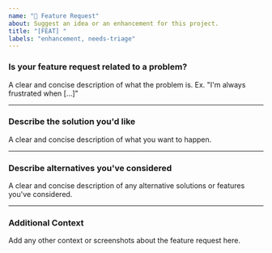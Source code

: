 ```yaml
---
name: "🚀 Feature Request"
about: Suggest an idea or an enhancement for this project.
title: "[FEAT] "
labels: "enhancement, needs-triage"
---
```


### Is your feature request related to a problem?

A clear and concise description of what the problem is. Ex. "I'm always frustrated when [...]"

---

### Describe the solution you'd like

A clear and concise description of what you want to happen.

---

### Describe alternatives you've considered

A clear and concise description of any alternative solutions or features you've considered.

---

### Additional Context

Add any other context or screenshots about the feature request here.
